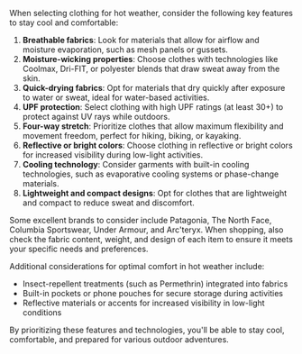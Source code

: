 When selecting clothing for hot weather, consider the following key features to stay cool and comfortable:

1. **Breathable fabrics**: Look for materials that allow for airflow and moisture evaporation, such as mesh panels or gussets.
2. **Moisture-wicking properties**: Choose clothes with technologies like Coolmax, Dri-FIT, or polyester blends that draw sweat away from the skin.
3. **Quick-drying fabrics**: Opt for materials that dry quickly after exposure to water or sweat, ideal for water-based activities.
4. **UPF protection**: Select clothing with high UPF ratings (at least 30+) to protect against UV rays while outdoors.
5. **Four-way stretch**: Prioritize clothes that allow maximum flexibility and movement freedom, perfect for hiking, biking, or kayaking.
6. **Reflective or bright colors**: Choose clothing in reflective or bright colors for increased visibility during low-light activities.
7. **Cooling technology**: Consider garments with built-in cooling technologies, such as evaporative cooling systems or phase-change materials.
8. **Lightweight and compact designs**: Opt for clothes that are lightweight and compact to reduce sweat and discomfort.

Some excellent brands to consider include Patagonia, The North Face, Columbia Sportswear, Under Armour, and Arc'teryx. When shopping, also check the fabric content, weight, and design of each item to ensure it meets your specific needs and preferences.


Additional considerations for optimal comfort in hot weather include:

* Insect-repellent treatments (such as Permethrin) integrated into fabrics
* Built-in pockets or phone pouches for secure storage during activities
* Reflective materials or accents for increased visibility in low-light conditions

By prioritizing these features and technologies, you'll be able to stay cool, comfortable, and prepared for various outdoor adventures.